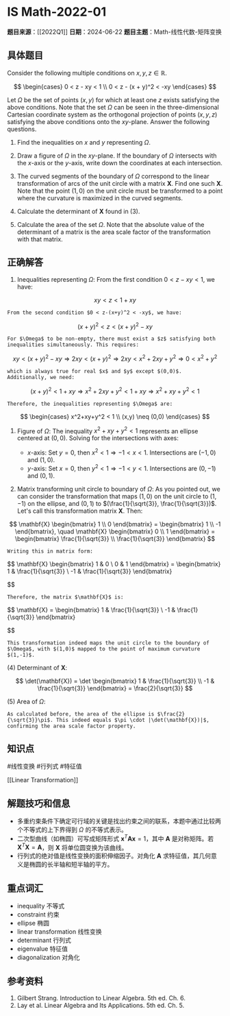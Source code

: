 # IS Math-2022-01

**题目来源**：[[2022Q1]]
**日期**：2024-06-22
**题目主题**：Math-线性代数-矩阵变换

## 具体题目

Consider the following multiple conditions on $x, y, z \in \mathbb{R}$.

$$
\begin{cases}
0 < z - xy < 1 \\
0 < z - (x + y)^2 < -xy
\end{cases}
$$

Let $\Omega$ be the set of points $(x,y)$ for which at least one $z$ exists satisfying the above conditions. Note that the set $\Omega$ can be seen in the three-dimensional Cartesian coordinate system as the orthogonal projection of points $(x, y, z)$ satisfying the above conditions onto the $xy$-plane. Answer the following questions.

1. Find the inequalities on $x$ and $y$ representing $\Omega$.

2. Draw a figure of $\Omega$ in the $xy$-plane. If the boundary of $\Omega$ intersects with the $x$-axis or the $y$-axis, write down the coordinates at each intersection.

3. The curved segments of the boundary of $\Omega$ correspond to the linear transformation of arcs of the unit circle with a matrix $\mathbf{X}$. Find one such $\mathbf{X}$. Note that the point $(1, 0)$ on the unit circle must be transformed to a point where the curvature is maximized in the curved segments.

4. Calculate the determinant of $\mathbf{X}$ found in (3).

5. Calculate the area of the set $\Omega$. Note that the absolute value of the determinant of a matrix is the area scale factor of the transformation with that matrix.

## 正确解答

1. Inequalities representing $\Omega$:
	From the first condition $0 < z-xy < 1$, we have:

$$
xy < z < 1+xy
$$

	From the second condition $0 < z-(x+y)^2 < -xy$, we have:
	

$$
(x+y)^2 < z < (x+y)^2-xy
$$

	For $\Omega$ to be non-empty, there must exist a $z$ satisfying both inequalities simultaneously. This requires:

$$
xy < (x+y)^2-xy \Rightarrow 2xy < (x+y)^2 \Rightarrow 2xy < x^2+2xy+y^2 \Rightarrow 0 < x^2+y^2
$$

	which is always true for real $x$ and $y$ except $(0,0)$. Additionally, we need:
	

$$
(x+y)^2 < 1+xy \Rightarrow x^2+2xy+y^2 < 1+xy \Rightarrow x^2+xy+y^2 < 1
$$

	Therefore, the inequalities representing $\Omega$ are:

$$
\begin{cases}
x^2+xy+y^2 < 1 \\
(x,y) \neq (0,0)
\end{cases}
$$

1. Figure of $\Omega$:
	The inequality $x^2+xy+y^2 < 1$ represents an ellipse centered at $(0,0)$. Solving for the intersections with axes:
	- $x$-axis: Set $y=0$, then $x^2 < 1 \Rightarrow -1 < x < 1$. Intersections are $(-1,0)$ and $(1,0)$.
	- $y$-axis: Set $x=0$, then $y^2 < 1 \Rightarrow -1 < y < 1$. Intersections are $(0,-1)$ and $(0,1)$.

2. Matrix transforming unit circle to boundary of $\Omega$:
	As you pointed out, we can consider the transformation that maps $(1,0)$ on the unit circle to $(1,-1)$ on the ellipse, and $(0,1)$ to $(\frac{1}{\sqrt{3}}, \frac{1}{\sqrt{3}})$. Let's call this transformation matrix $\mathbf{X}$. Then:

$$
\mathbf{X} \begin{bmatrix}
1 \\
0
\end{bmatrix} = 
\begin{bmatrix}
1 \\
-1
\end{bmatrix}, \quad
\mathbf{X} \begin{bmatrix}
0 \\
1
\end{bmatrix} =
\begin{bmatrix}
\frac{1}{\sqrt{3}} \\
\frac{1}{\sqrt{3}}
\end{bmatrix}
$$

	Writing this in matrix form:
	

$$
	\mathbf{X} \begin{bmatrix}
	1 & 0 \\
	0 & 1
	\end{bmatrix} =
	\begin{bmatrix}
	1 & \frac{1}{\sqrt{3}} \\
	-1 & \frac{1}{\sqrt{3}}
	\end{bmatrix}
	
$$

	Therefore, the matrix $\mathbf{X}$ is:
	
	

$$
	\mathbf{X} = 
	\begin{bmatrix}
	1 & \frac{1}{\sqrt{3}} \\
	-1 & \frac{1}{\sqrt{3}}
	\end{bmatrix}
	
$$

	This transformation indeed maps the unit circle to the boundary of $\Omega$, with $(1,0)$ mapped to the point of maximum curvature $(1,-1)$.

(4) Determinant of $\mathbf{X}$:

$$
\det(\mathbf{X}) = \det \begin{bmatrix}
1 & \frac{1}{\sqrt{3}} \\
-1 & \frac{1}{\sqrt{3}}
\end{bmatrix} = \frac{2}{\sqrt{3}}
$$

(5) Area of $\Omega$:

	As calculated before, the area of the ellipse is $\frac{2}{\sqrt{3}}\pi$. This indeed equals $\pi \cdot |\det(\mathbf{X})|$, confirming the area scale factor property.

## 知识点

 #线性变换 #行列式 #特征值

[[Linear Transformation]]

## 解题技巧和信息

- 多重约束条件下确定可行域的关键是找出约束之间的联系，本题中通过比较两个不等式的上下界得到 $\Omega$ 的不等式表示。
- 二次型曲线（如椭圆）可写成矩阵形式 $\mathbf{x}^T\mathbf{A}\mathbf{x}=1$，其中 $\mathbf{A}$ 是对称矩阵。若 $\mathbf{X}^T\mathbf{X}=\mathbf{A}$，则 $\mathbf{X}$ 将单位圆变换为该曲线。
- 行列式的绝对值是线性变换的面积伸缩因子。对角化 $\mathbf{A}$ 求特征值，其几何意义是椭圆的长半轴和短半轴的平方。

## 重点词汇

- inequality 不等式
- constraint 约束
- ellipse 椭圆
- linear transformation 线性变换
- determinant 行列式
- eigenvalue 特征值
- diagonalization 对角化

## 参考资料

1. Gilbert Strang. Introduction to Linear Algebra. 5th ed. Ch. 6.
2. Lay et al. Linear Algebra and Its Applications. 5th ed. Ch. 5.

